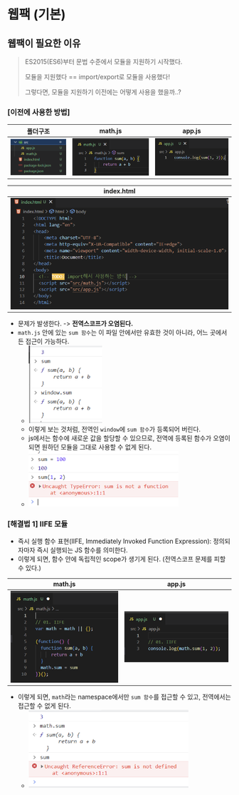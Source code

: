 # 웹팩 (기본)

## 웹팩이 필요한 이유

> ES2015(ES6)부터 문법 수준에서 모듈을 지원하기 시작했다.
>
> 모듈을 지원했다 == import/export로 모듈을 사용했다!
>
> 그렇다면, 모듈을 지원하기 이전에는 어떻게 사용을 했을까..?



### [이전에 사용한 방법]

| 폴더구조                                                     | math.js                                                      | app.js                                                       |
| ------------------------------------------------------------ | ------------------------------------------------------------ | ------------------------------------------------------------ |
| ![image-20230130213652236](01_webpack_basic.assets/image-20230130213652236.png) | ![image-20230130213710977](01_webpack_basic.assets/image-20230130213710977.png) | ![image-20230130213727328](01_webpack_basic.assets/image-20230130213727328.png) |

| index.html                                                   |
| ------------------------------------------------------------ |
| ![image-20230130213831750](01_webpack_basic.assets/image-20230130213831750.png) |

* 문제가 발생한다. -> **전역스코프가 오염된다.**
* `math.js` 안에 있는 `sum 함수`는 이 파일 안에서만 유효한 것이 아니라, 어느 곳에서든 접근이 가능하다.
  * <img src="01_webpack_basic.assets/image-20230130214025614.png" alt="image-20230130214025614" style="zoom:67%;" />
  * 이렇게 보는 것처럼, 전역인 `window`에 `sum 함수`가 등록되어 버린다.
  * js에서는 함수에 새로운 값을 할당할 수 있으므로, 전역에 등록된 함수가 오염이 되면 원하던 모듈을 그대로 사용할 수 없게 된다.
  * <img src="01_webpack_basic.assets/image-20230130214236005.png" alt="image-20230130214236005" style="zoom:67%;" />



### [해결법 1] IIFE 모듈

* 즉시 실행 함수 표현(IIFE, Immediately Invoked Function Expression): 정의되자마자 즉시 실행되는 JS 함수를 의미한다.
* 이렇게 되면, 함수 안에 독립적인 scope가 생기게 된다. (전역스코프 문제를 피할 수 있다.)

| math.js                                                      | app.js                                                       |
| ------------------------------------------------------------ | ------------------------------------------------------------ |
| ![image-20230130215032639](01_webpack_basic.assets/image-20230130215032639.png) | ![image-20230130215057002](01_webpack_basic.assets/image-20230130215057002.png) |

* 이렇게 되면, `math`라는 namespace에서만 `sum 함수`를 접근할 수 있고, 전역에서는 접근할 수 없게 된다.
  * <img src="01_webpack_basic.assets/image-20230130215226808.png" alt="image-20230130215226808" style="zoom:67%;" />